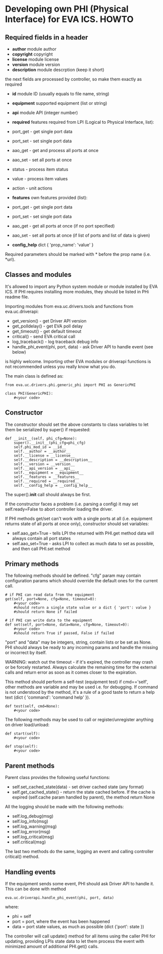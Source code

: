 Developing own PHI (Physical Interface) for EVA ICS. HOWTO
==========================================================

Required fields in a header
---------------------------

* __author__        module author
* __copyright__     copyright
* __license__       module license
* __version__       module version
* __description__   module descrption (keep it short)

the next fields are processed by controller, so make them exactly as required

* __id__            module ID (usually equals to file name, string)
* __equipment__     supported equipment (list or string)
* __api__           module API (integer number)

* __required__      features required from LPI (Logical to Physical Interface,
                    list):
 * port_get - get single port data
 * port_set - set single port data
 * aao_get - get and process all ports at once
 * aao_set - set all ports at once
 * status - process item status
 * value - process item values
 * action - unit actions

* __features__      own features provided (list):
 * port_get - get single port data
 * port_set - set single port data
 * aao_get - get all ports at once (if no port specified)
 * aao_set - set all ports at once (if list of ports and
   list of data is given)

* __config_help__   dict { 'prop_name': 'value' }

Required parameters should be marked with * before the prop name (i.e. *url).

Classes and modules
-------------------

It's allowed to import any Python system module or module installed by EVA ICS.
If PHI requires installing more modules, they should be listed in PHi readme
file.

Importing modules from eva.uc.drivers.tools and functions from eva.uc.driverapi:

* get_version() - get Driver API version
* get_polldelay() - get EVA poll delay
* get_timeout() - get default timeout
* critical() - send EVA critical call
* log_traceback() - log traceback debug info
* handle_phi_event(phi, port, data) - ask Driver API to handle event (see below)

is highly welcome. Importing other EVA modules or driverapi functions is not
recommended unless you really know what you do.

The main class is defined as:

    from eva.uc.drivers.phi.generic_phi import PHI as GenericPHI

    class PHI(GenericPHI):
        #<your code>

Constructor
-----------

The constructor should set the above constants to class variables to let them
be serialized by super() if requested:

    def __init__(self, phi_cfg=None):
        super().__init__(phi_cfg=phi_cfg)
        self.phi_mod_id = __id__
        self.__author = __author__
        self.__license = __license__
        self.__description = __description__
        self.__version = __version__
        self.__api_version = __api__
        self.__equipment = __equipment__
        self.__features = __features__
        self.__required = __required__
        self.__config_help = __config_help__

The super().__init__ call should always be first.

If the constructor faces a problem (i.e. parsing a config) it may set
self.ready=False to abort controller loading the driver.

If PHI methods get/set can't work with a single ports at all (i.e. equipment
returns state of all ports at once only), constructor should set variables:

* self.aao_get=True - tells LPI the returned with PHI.get method data will
  always contain all port states
* self.aao_set=True - asks LPI to collect as much data to set as possible, and
  then call PHI.set method

Primary methods
---------------

The following methods should be defined. "cfg" param may contain configuration
params which should override the default ones for the current call.

    # if PHI can read data from the equipment
    get(self, port=None, cfg=None, timeout=0):
        #<your code>
        #should return a single state value or a dict { 'port': value }
        #should return None if failed
    
    # if PHI can write data to the equipment
    def set(self, port=None, data=None, cfg=None, timeout=0):
        #<your code>
        #should return True if passed, False if failed

"port" and "data" may be integers, string, contain lists or be set as None. PHI
should always be ready to any incoming params and handle the missing or
incorrect by itself.

WARNING: watch out the timeout - if it's expired, the controller may crash or
be forcely restarted.  Always calculate the remaining time for the external
calls and return error as soon as it comes closer to the expiration.

This method should perform a self-test (equipment test) if cmd=='self', other
methods are variable and may be used i.e. for debugging. If command is not
understood by the method, it's a rule of a good taste to return a help text
(dict { 'command': 'command help' }).

    def test(self, cmd=None):
        #<your code>

The following methods may be used to call or register/unregister anything on
driver load/unload:

    def start(self):
        #<your code>

    def stop(self):
        #<your code>

Parent methods
--------------

Parent class provides the following useful functions:

* self.set_cached_state(data) - set driver cached state (any format)
* self.get_cached_state() - return the state cached before. If the cache is
  expired (self.cache param handled by parent), the method return None

All the logging should be made with the following methods:

* self.log_debug(msg)
* self.log_info(msg)
* self.log_warning(msg)
* self.log_error(msg)
* self.log_critical(msg)
* self.critical(msg)

The last two methods do the same, logging an event and calling controller
critical() method.

Handling events
---------------

If the equipment sends some event, PHI should ask Driver API to handle it. This
can be done with method

    eva.uc.driverapi.handle_phi_event(phi, port, data)

where:

* phi = self
* port = port, where the event has been happened
* data = port state values, as much as possible (dict {'port': state })

The controller will call update() method for all items using the caller PHI for
updating, providing LPIs state data to let them process the event with
minimized amount of additional PHI.get() calls.

